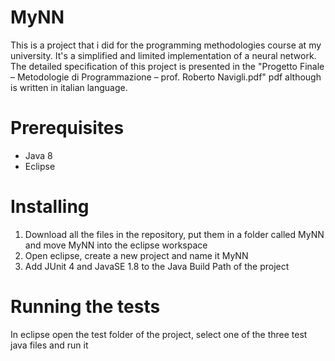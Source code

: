 # MyNN
This is a project that i did for the programming methodologies course at my university. It's a simplified and limited implementation of a neural network. The detailed specification of this project is presented in the "Progetto Finale – Metodologie di Programmazione – prof. Roberto Navigli.pdf" pdf although is written in italian language.
# Prerequisites
- Java 8 
- Eclipse
# Installing
1. Download all the files in the repository, put them in a folder called MyNN and move MyNN into the eclipse workspace
2. Open eclipse, create a new project and name it MyNN
3. Add JUnit 4 and JavaSE 1.8 to the Java Build Path of the project
# Running the tests
In eclipse open the test folder of the project, select one of the three test java files and run it
